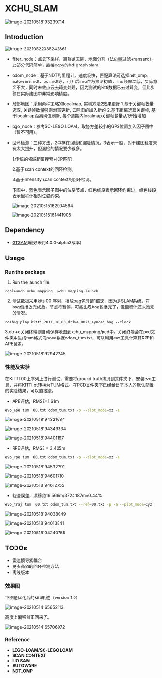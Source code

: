 # XCHU_SLAM

![image-20210518193239714](README/image-20210518193239714.png)

## Introduction

![image-20210522035242361](README/image-20210522035242361.png)

- filter_node：点云下采样，离群点去除，地面分割（法向量过滤+ransanc）。此部分代码简单，直接copy的hdl graph slam.

- odom_node：基于NDT的里程计，速度极快，匹配算法可选择ndt_omp、autoware_ndt、pcl_ndt等，可开启imu作为预测初值，imu频率过低，实际意义不大，同时未做点云去畸变处理，因为测试的kitti数据已去过畸变，但此步骤在实际建图中非常影响精度。

- 局部地图：采用两种策略的localmap, 实测方法2效果更好
  1.基于关键帧数量选取, 关键帧数量够则滑窗更新, 去除旧的加入新的
  2.基于距离选取关键帧, 基于localmap距离阈值刷新, 每个周期内localmap关键帧数量从1开始增加

- pgo_node：参考SC-LEGO LOAM，取协方差较小的GPS位置加入因子图中（暂不可用）。

- 回环检测：三种方法，2中存在误检和漏检情况，3表示一般，对于建图精度未有太大提升，但漏检的情况要少很多。

  1.传统的邻域距离搜索+ICP匹配。

  2.基于scan context的回环检测。
  
  3.基于Intensity scan context的回环检测。
  
  下图中，蓝色表示因子图中的位姿节点，红色线段表示回环约束边，绿色线段表示里程计相对位姿约束。
  
  ![image-20210515162904564](/home/xchu/Pictures/image-2.png)
  
  ![image-20210515161441905](/home/xchu/Pictures/image-20210515161441905.png)

## Dependency

- [GTSAM](https://github.com/borglab/gtsam/releases)(最好采用4.0.0-alpha2版本)

## Usage

### Run the package

1. Run the launch file:

```shell
roslaunch xchu_mapping  xchu_mapping.launch 
```

2. 测试数据采用kitti 00 序列，播放bag包时请1倍速，因为是SLAM系统，在bag包播放完成后，节点将暂停，可能出现bag包播完了，但里程计还未跑完的情况。

```shell
rosbag play kitti_2011_10_03_drive_0027_synced.bag --clock
```

   3.ctrl+c关闭终端则自动保存地图到xchu_mapping/pcd中。关闭终端会在pcd文件夹中生成tum格式的pose数据odom_tum.txt，可以利用evo工具计算其RPE和APE误差。

![image-20210518192942245](README/image-20210518192942245.png)

### 性能及实验

在KITTI 00上序列上进行测试，需要将ground truth拷贝到文件夹下，安装evo工具，并将KITTI gt转换为TUM格式。在PCD文件夹下已经给出了本人的默认配置的实验结果，可以直接跑。

- APE评估，RMSE=1.61m

```sh
evo_ape tum  00.txt odom_tum.txt -p --plot_mode=xz -a 
```

![image-20210518194321684](README/image-20210518194321684.png)

![image-20210518194349334](README/image-20210518194349334.png)

![image-20210518194401167](README/image-20210518194401167.png)

- RPE评估，RMSE = 3.405m
```sh
evo_rpe tum  00.txt odom_tum.txt -p --plot_mode=xz -a 
```

![image-20210518194532291](README/image-20210518194532291.png)

![image-20210518194601710](README/image-20210518194601710.png)

![image-20210518194612755](README/image-20210518194612755.png)

- 轨迹误差，漂移约16.569m/3724.187m=0.44%

```sh
evo_traj tum  00.txt odom_tum.txt --ref=00.txt -p -a --plot_mode=xyz
```

![image-20210518194038049](README/image-20210518194038049.png)

![image-20210518194013841](README/image-20210518194013841.png)

![image-20210518194240755](README/image-20210518194240755.png)



## TODOs

- 雷达惯导紧耦合
- 更多高效的回环检测方法
- 离线版本

### 效果图

下图是优化后的kitti轨迹（version 1.0）

![image-20210514165652113](README/image-20210514165652113.png)

高度上偏移纠正回来了。

![image-20210514165706072](README/image-20210514165706072.png)

### Reference

- **LEGO-LOAM/SC-LEGO LOAM**
- **SCAN CONTEXT**
- **LIO SAM**
- **AUTOWARE**
- **NDT_OMP**